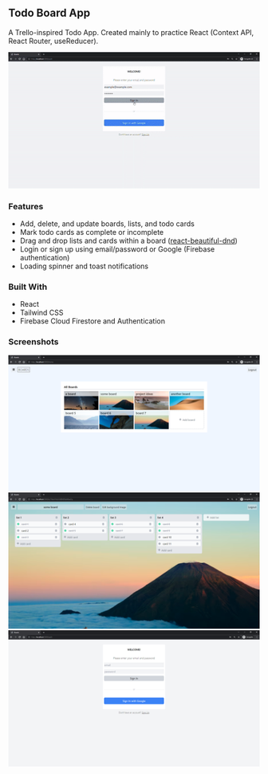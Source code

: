 ## Todo Board App

A Trello-inspired Todo App. Created mainly to practice React (Context API, React Router, useReducer).
<br />

![demo.gif](https://github.com/sarah157/todo-board-app/blob/main/screenshots/demo.gif)

### Features
- Add, delete, and update boards, lists, and todo cards
- Mark todo cards as complete or incomplete
- Drag and drop lists and cards within a board ([react-beautiful-dnd](https://github.com/atlassian/react-beautiful-dnd))
- Login or sign up using email/password or Google (Firebase authentication)
- Loading spinner and toast notifications

### Built With
- React
- Tailwind CSS
- Firebase Cloud Firestore and Authentication

### Screenshots
![screenshot1.png](https://github.com/sarah157/todo-board-app/blob/main/screenshots/screenshot1.png)
![screenshot2.png](https://github.com/sarah157/todo-board-app/blob/main/screenshots/screenshot2.png)
![screenshot3.png](https://github.com/sarah157/todo-board-app/blob/main/screenshots/screenshot3.png)

